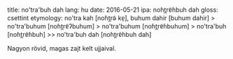 title: no'tra'buh dah
lang: hu
date: 2016-05-21
ipa: noɦt̪rɐ̃ɦbuh dah
gloss: csettint
etymology: no'tra kah [noɦt̪rə̃ kɐ̤], buhum dahir [buhum dahir] > no'tra'buhum [noɦt̪rɐ̃ʔbuhum] > no'tra'buhum [noɦt̪rɐ̃ɦbuhum] > no'tra'buh [noɦt̪rɐ̃ɦbuh] >> no'tra'buh dah [noɦt̪rɐ̃ɦbuh dah]

Nagyon rövid, magas zajt kelt ujjaival.